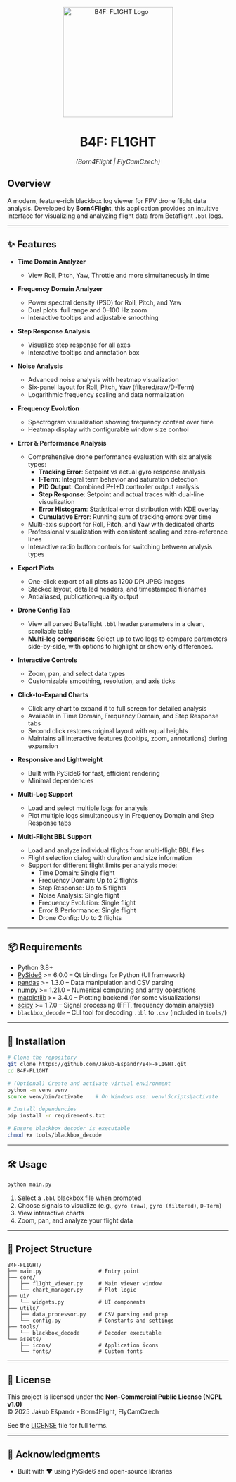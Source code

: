 <p align="center">
  <a href="https://i.imghippo.com/files/Dk2733PtA.png">
    <img src="https://i.imghippo.com/files/Dk2733PtA.png" alt="B4F: FL1GHT Logo" width="250"/>
  </a>
</p>

<h1 align="center">B4F: FL1GHT</h1>
<p align="center"><em>(Born4Flight | FlyCamCzech)</em></p>

## Overview
A modern, feature-rich blackbox log viewer for FPV drone flight data analysis. Developed by **Born4Flight**, this application provides an intuitive interface for visualizing and analyzing flight data from Betaflight `.bbl` logs.

---

## ✨ Features

- **Time Domain Analyzer**
  - View Roll, Pitch, Yaw, Throttle and more simultaneously in time
- **Frequency Domain Analyzer**
  - Power spectral density (PSD) for Roll, Pitch, and Yaw
  - Dual plots: full range and 0–100 Hz zoom
  - Interactive tooltips and adjustable smoothing
- **Step Response Analysis**
  - Visualize step response for all axes
  - Interactive tooltips and annotation box
- **Noise Analysis**
  - Advanced noise analysis with heatmap visualization
  - Six-panel layout for Roll, Pitch, Yaw (filtered/raw/D-Term)
  - Logarithmic frequency scaling and data normalization
- **Frequency Evolution**
  - Spectrogram visualization showing frequency content over time
  - Heatmap display with configurable window size control
- **Error & Performance Analysis**
  - Comprehensive drone performance evaluation with six analysis types:
    - **Tracking Error**: Setpoint vs actual gyro response analysis
    - **I-Term**: Integral term behavior and saturation detection
    - **PID Output**: Combined P+I+D controller output analysis
    - **Step Response**: Setpoint and actual traces with dual-line visualization
    - **Error Histogram**: Statistical error distribution with KDE overlay
    - **Cumulative Error**: Running sum of tracking errors over time
  - Multi-axis support for Roll, Pitch, and Yaw with dedicated charts
  - Professional visualization with consistent scaling and zero-reference lines
  - Interactive radio button controls for switching between analysis types

- **Export Plots**
  - One-click export of all plots as 1200 DPI JPEG images
  - Stacked layout, detailed headers, and timestamped filenames
  - Antialiased, publication-quality output
- **Drone Config Tab**
  - View all parsed Betaflight `.bbl` header parameters in a clean, scrollable table
  - **Multi-log comparison:** Select up to two logs to compare parameters side-by-side, with options to highlight or show only differences.

- **Interactive Controls**
  - Zoom, pan, and select data types
  - Customizable smoothing, resolution, and axis ticks
- **Click-to-Expand Charts**
  - Click any chart to expand it to full screen for detailed analysis
  - Available in Time Domain, Frequency Domain, and Step Response tabs
  - Second click restores original layout with equal heights
  - Maintains all interactive features (tooltips, zoom, annotations) during expansion
- **Responsive and Lightweight**
  - Built with PySide6 for fast, efficient rendering
  - Minimal dependencies
- **Multi-Log Support**
  - Load and select multiple logs for analysis
  - Plot multiple logs simultaneously in Frequency Domain and Step Response tabs
- **Multi-Flight BBL Support**
  - Load and analyze individual flights from multi-flight BBL files
  - Flight selection dialog with duration and size information
  - Support for different flight limits per analysis mode:
    - Time Domain: Single flight
    - Frequency Domain: Up to 2 flights
    - Step Response: Up to 5 flights
    - Noise Analysis: Single flight
    - Frequency Evolution: Single flight
    - Error & Performance: Single flight
    - Drone Config: Up to 2 flights

---

## 📦 Requirements

- Python 3.8+
- [PySide6](https://doc.qt.io/qtforpython/) >= 6.0.0 – Qt bindings for Python (UI framework)
- [pandas](https://pandas.pydata.org/) >= 1.3.0 – Data manipulation and CSV parsing
- [numpy](https://numpy.org/) >= 1.21.0 – Numerical computing and array operations
- [matplotlib](https://matplotlib.org/) >= 3.4.0 – Plotting backend (for some visualizations)
- [scipy](https://scipy.org/) >= 1.7.0 – Signal processing (FFT, frequency domain analysis)
- `blackbox_decode` – CLI tool for decoding `.bbl` to `.csv` (included in `tools/`)

---

## 🚀 Installation

```bash
# Clone the repository
git clone https://github.com/Jakub-Espandr/B4F-FL1GHT.git
cd B4F-FL1GHT

# (Optional) Create and activate virtual environment
python -m venv venv
source venv/bin/activate    # On Windows use: venv\Scripts\activate

# Install dependencies
pip install -r requirements.txt

# Ensure blackbox decoder is executable
chmod +x tools/blackbox_decode
```

---

## 🛠️ Usage

```bash
python main.py
```

1. Select a `.bbl` blackbox file when prompted  
2. Choose signals to visualize (e.g., `gyro (raw)`, `gyro (filtered)`, `D-Term`)  
3. View interactive charts  
4. Zoom, pan, and analyze your flight data

---

## 📁 Project Structure

```
B4F-FL1GHT/
├── main.py                  # Entry point
├── core/
│   ├── fl1ght_viewer.py     # Main viewer window
│   └── chart_manager.py     # Plot logic
├── ui/
│   └── widgets.py           # UI components
├── utils/
│   ├── data_processor.py    # CSV parsing and prep
│   └── config.py            # Constants and settings
├── tools/
│   └── blackbox_decode      # Decoder executable
└── assets/
    ├── icons/               # Application icons
    └── fonts/               # Custom fonts
```

---

## 🔐 License

This project is licensed under the **Non-Commercial Public License (NCPL v1.0)**  
© 2025 Jakub Ešpandr - Born4Flight, FlyCamCzech

See the [LICENSE](https://github.com/Jakub-Espandr/B4F-FL1GHT/raw/main/LICENSE) file for full terms.

---

## 🙏 Acknowledgments

- Built with ❤️ using PySide6 and open-source libraries
